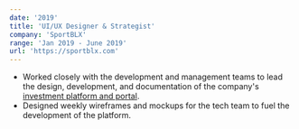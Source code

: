 ```yaml
---
date: '2019'
title: 'UI/UX Designer & Strategist'
company: 'SportBLX'
range: 'Jan 2019 - June 2019'
url: 'https://sportblx.com'
---
```


- Worked closely with the development and management teams to lead the design, development, and documentation of the company's [investment platform and portal](https://sportblx.com).
- Designed weekly wireframes and mockups for the tech team to fuel the development of the platform.
